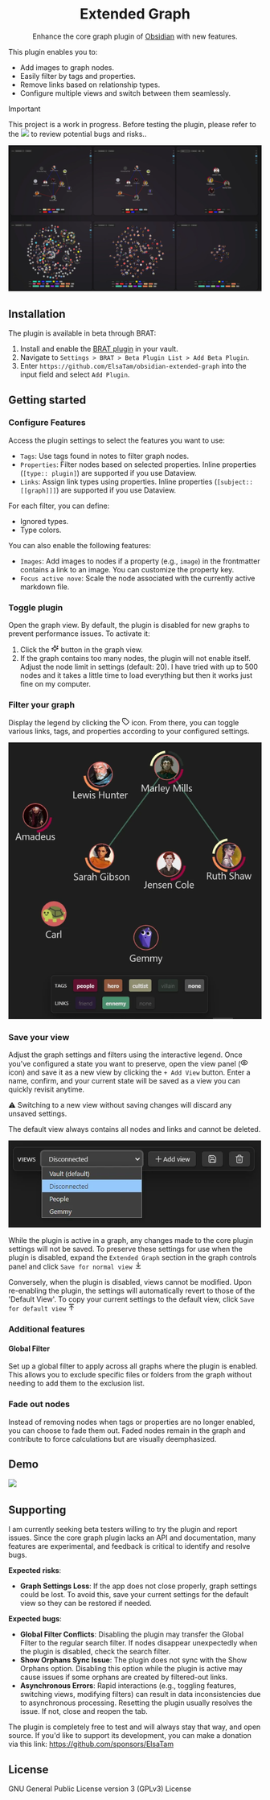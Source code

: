 <h1 align="center">Extended Graph</h1>

<p align="center">Enhance the core graph plugin of <a href="https://obsidian.md/">Obsidian</a> with new features.</p>

This plugin enables you to:
- Add images to graph nodes.
- Easily filter by tags and properties.
- Remove links based on relationship types.
- Configure multiple views and switch between them seamlessly.

> [!IMPORTANT]
> This project is a work in progress. Before testing the plugin, please refer to the ![](#supporting) to review potential bugs and risks..

![](doc/images/overview.webp)

## Installation

The plugin is available in beta through BRAT:
1. Install and enable the [BRAT plugin](https://github.com/TfTHacker/obsidian42-brat) in your vault.
2. Navigate to `Settings > BRAT > Beta Plugin List > Add Beta Plugin`.
3. Enter `https://github.com/ElsaTam/obsidian-extended-graph` into the input field and select `Add Plugin`.


## Getting started

### Configure Features

Access the plugin settings to select the features you want to use:
- `Tags`: Use tags found in notes to filter graph nodes.
- `Properties`: Filter nodes based on selected properties. Inline properties (`[type:: plugin]`) are supported if you use Dataview.
- `Links`: Assign link types using properties. Inline properties (`[subject:: [[graph]]]`) are supported if you use Dataview.

For each filter, you can define:
- Ignored types.
- Type colors.

You can also enable the following features:
- `Images`: Add images to nodes if a property (e.g., `image`) in the frontmatter contains a link to an image. You can customize the property key.
- `Focus active nove`: Scale the node associated with the currently active markdown file.


### Toggle plugin

Open the graph view. By default, the plugin is disabled for new graphs to prevent performance issues. To activate it:
1. Click the <svg xmlns="http://www.w3.org/2000/svg" width="15" height="15" viewBox="0 0 24 24" fill="none" stroke="currentColor" stroke-width="2" stroke-linecap="round" stroke-linejoin="round" class="lucide lucide-sparkles"><path d="M9.937 15.5A2 2 0 0 0 8.5 14.063l-6.135-1.582a.5.5 0 0 1 0-.962L8.5 9.936A2 2 0 0 0 9.937 8.5l1.582-6.135a.5.5 0 0 1 .963 0L14.063 8.5A2 2 0 0 0 15.5 9.937l6.135 1.581a.5.5 0 0 1 0 .964L15.5 14.063a2 2 0 0 0-1.437 1.437l-1.582 6.135a.5.5 0 0 1-.963 0z"/><path d="M20 3v4"/><path d="M22 5h-4"/><path d="M4 17v2"/><path d="M5 18H3"/></svg> button in the graph view.
2. If the graph contains too many nodes, the plugin will not enable itself. Adjust the node limit in settings (default: 20). I have tried with up to 500 nodes and it takes a little time to load everything but then it works just fine on my computer.

### Filter your graph

Display the legend by clicking the <svg xmlns="http://www.w3.org/2000/svg" width="15" height="15" viewBox="0 0 24 24" fill="none" stroke="currentColor" stroke-width="2" stroke-linecap="round" stroke-linejoin="round" class="lucide lucide-tag"><path d="M12.586 2.586A2 2 0 0 0 11.172 2H4a2 2 0 0 0-2 2v7.172a2 2 0 0 0 .586 1.414l8.704 8.704a2.426 2.426 0 0 0 3.42 0l6.58-6.58a2.426 2.426 0 0 0 0-3.42z"/><circle cx="7.5" cy="7.5" r=".5" fill="currentColor"/></svg> icon. From there, you can toggle various links, tags, and properties according to your configured settings.

![](doc/images/interactives.webp)

### Save your view

Adjust the graph settings and filters using the interactive legend. Once you've configured a state you want to preserve, open the view panel (<svg xmlns="http://www.w3.org/2000/svg" width="15" height="15" viewBox="0 0 24 24" fill="none" stroke="currentColor" stroke-width="2" stroke-linecap="round" stroke-linejoin="round" class="lucide lucide-eye"><path d="M2.062 12.348a1 1 0 0 1 0-.696 10.75 10.75 0 0 1 19.876 0 1 1 0 0 1 0 .696 10.75 10.75 0 0 1-19.876 0"/><circle cx="12" cy="12" r="3"/></svg> icon) and save it as a new view by clicking the `+ Add View` button. Enter a name, confirm, and your current state will be saved as a view you can quickly revisit anytime.

⚠️ Switching to a new view without saving changes will discard any unsaved settings.

The default view always contains all nodes and links and cannot be deleted.

![](doc/images/views.webp)

While the plugin is active in a graph, any changes made to the core plugin settings will not be saved. To preserve these settings for use when the plugin is disabled, expand the `Extended Graph` section in the graph controls panel and click `Save for normal view` <svg xmlns="http://www.w3.org/2000/svg" width="15" height="15" viewBox="0 0 24 24" fill="none" stroke="currentColor" stroke-width="2" stroke-linecap="round" stroke-linejoin="round" class="lucide lucide-arrow-down-to-line"><path d="M12 17V3"/><path d="m6 11 6 6 6-6"/><path d="M19 21H5"/></svg>

Conversely, when the plugin is disabled, views cannot be modified. Upon re-enabling the plugin, the settings will automatically revert to those of the 'Default View'. To copy your current settings to the default view, click `Save for default view` <svg xmlns="http://www.w3.org/2000/svg" width="15" height="15" viewBox="0 0 24 24" fill="none" stroke="currentColor" stroke-width="2" stroke-linecap="round" stroke-linejoin="round" class="lucide lucide-arrow-up-to-line"><path d="M5 3h14"/><path d="m18 13-6-6-6 6"/><path d="M12 7v14"/></svg>

### Additional features

#### Global Filter

Set up a global filter to apply across all graphs where the plugin is enabled. This allows you to exclude specific files or folders from the graph without needing to add them to the exclusion list.

### Fade out nodes

Instead of removing nodes when tags or properties are no longer enabled, you can choose to fade them out. Faded nodes remain in the graph and contribute to force calculations but are visually deemphasized.

## Demo

![](doc/images/quick-demo-gif.gif)

## Supporting

I am currently seeking beta testers willing to try the plugin and report issues. Since the core graph plugin lacks an API and documentation, many features are experimental, and feedback is critical to identify and resolve bugs.

**Expected risks**:
- **Graph Settings Loss**: If the app does not close properly, graph settings could be lost. To avoid this, save your current settings for the default view so they can be restored if needed.

**Expected bugs**:
- **Global Filter Conflicts**: Disabling the plugin may transfer the Global Filter to the regular search filter. If nodes disappear unexpectedly when the plugin is disabled, check the search filter.
- **Show Orphans Sync Issue**: The plugin does not sync with the Show Orphans option. Disabling this option while the plugin is active may cause issues if some orphans are created by filtered-out links.
- **Asynchronous Errors**: Rapid interactions (e.g., toggling features, switching views, modifying filters) can result in data inconsistencies due to asynchronous processing. Resetting the plugin usually resolves the issue. If not, close and reopen the tab.

The plugin is completely free to test and will always stay that way, and open source. If you'd like to support its development, you can make a donation via this link: https://github.com/sponsors/ElsaTam


## License

GNU General Public License version 3 (GPLv3) License